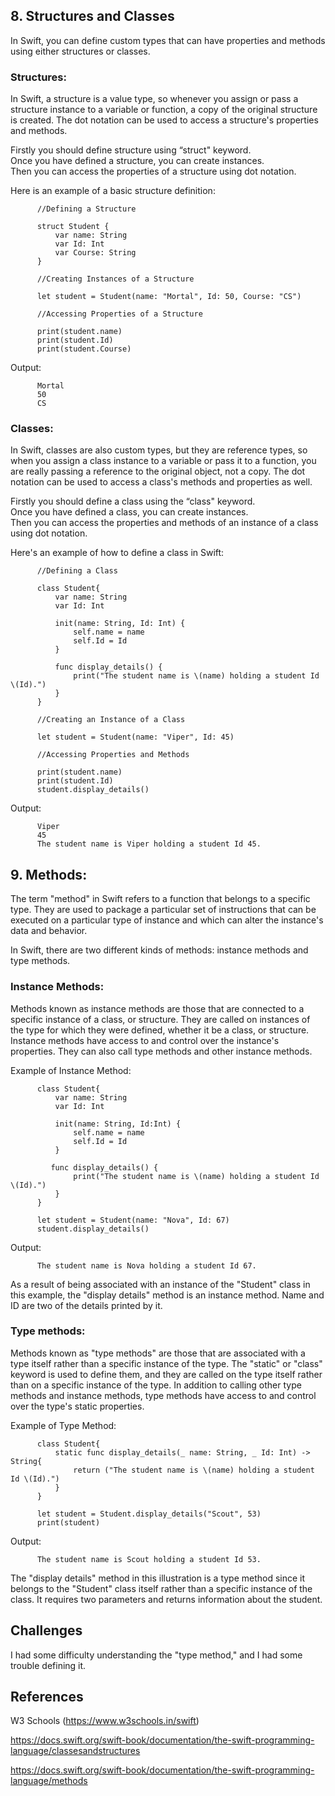 ## 8. Structures and Classes  

In Swift, you can define custom types that can have properties and methods using either structures or classes.  

### Structures:  

In Swift, a structure is a value type, so whenever you assign or pass a structure instance to a variable or function, a copy of the original structure is created. The dot notation can be used to access a structure's properties and methods.  

Firstly you should define structure using “struct" keyword.  
Once you have defined a structure, you can create instances.  
Then you can access the properties of a structure using dot notation.  

Here is an example of a basic structure definition:  

          //Defining a Structure  

          struct Student {  
              var name: String  
              var Id: Int  
              var Course: String  
          }  

          //Creating Instances of a Structure  

          let student = Student(name: "Mortal", Id: 50, Course: "CS")  

          //Accessing Properties of a Structure  

          print(student.name)  
          print(student.Id)  
          print(student.Course)   

Output:  

          Mortal  
          50  
          CS  

### Classes:  

In Swift, classes are also custom types, but they are reference types, so when you assign a class instance to a variable or pass it to a function, you are really passing a reference to the original object, not a copy. The dot notation can be used to access a class's methods and properties as well.  

Firstly you should define a class using the “class" keyword.  
Once you have defined a class, you can create instances.  
Then you can access the properties and methods of an instance of a class using dot notation.  

Here's an example of how to define a class in Swift:  

          //Defining a Class  

          class Student{  
              var name: String  
              var Id: Int  

              init(name: String, Id: Int) {  
                  self.name = name  
                  self.Id = Id  
              }  

              func display_details() {  
                  print("The student name is \(name) holding a student Id \(Id).")  
              }  
          }  

          //Creating an Instance of a Class  

          let student = Student(name: "Viper", Id: 45)  

          //Accessing Properties and Methods  

          print(student.name)  
          print(student.Id)  
          student.display_details()  

Output:  

          Viper  
          45  
          The student name is Viper holding a student Id 45.  

## 9. Methods:  

The term "method" in Swift refers to a function that belongs to a specific type. They are used to package a particular set of instructions that can be executed on a particular type of instance and which can alter the instance's data and behavior.  

In Swift, there are two different kinds of methods: instance methods and type methods.  

### Instance Methods:  

Methods known as instance methods are those that are connected to a specific instance of a class, or structure. They are called on instances of the type for which they were defined, whether it be a class, or structure. Instance methods have access to and control over the instance's properties. They can also call type methods and other instance methods.  

Example of Instance Method:  

          class Student{  
              var name: String  
              var Id: Int  

              init(name: String, Id:Int) {  
                  self.name = name  
                  self.Id = Id  
              }  

             func display_details() {  
                  print("The student name is \(name) holding a student Id \(Id).")  
              }  
          }  

          let student = Student(name: "Nova", Id: 67)  
          student.display_details()  

Output:  

          The student name is Nova holding a student Id 67.  

As a result of being associated with an instance of the "Student" class in this example, the "display details" method is an instance method. Name and ID are two of the details printed by it.  

### Type methods:

Methods known as "type methods" are those that are associated with a type itself rather than a specific instance of the type. The "static" or "class" keyword is used to define them, and they are called on the type itself rather than on a specific instance of the type. In addition to calling other type methods and instance methods, type methods have access to and control over the type's static properties.  

Example of Type Method:  

          class Student{  
              static func display_details(_ name: String, _ Id: Int) -> String{  
                  return ("The student name is \(name) holding a student Id \(Id).")  
              }  
          }  

          let student = Student.display_details("Scout", 53)  
          print(student)  

Output:  

          The student name is Scout holding a student Id 53.  

The "display details" method in this illustration is a type method since it belongs to the "Student" class itself rather than a specific instance of the class. It requires two parameters and returns information about the student.  

## Challenges 

I had some difficulty understanding the "type method," and I had some trouble defining it.  

## References  

W3 Schools (https://www.w3schools.in/swift)  

https://docs.swift.org/swift-book/documentation/the-swift-programming-language/classesandstructures  

https://docs.swift.org/swift-book/documentation/the-swift-programming-language/methods  

